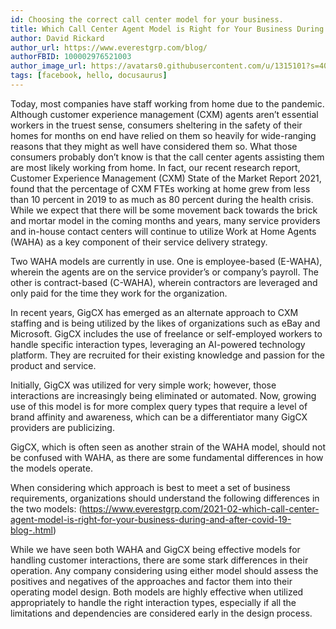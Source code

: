 ```yaml
---
id: Choosing the correct call center model for your business.
title: Which Call Center Agent Model is Right for Your Business During and After COVID-19?
author: David Rickard
author_url: https://www.everestgrp.com/blog/
authorFBID: 100002976521003
author_image_url: https://avatars0.githubusercontent.com/u/1315101?s=400&v=4
tags: [facebook, hello, docusaurus]
---
```


Today, most companies have staff working from home due to the pandemic. Although customer experience management (CXM) agents aren’t essential workers in the truest sense, consumers sheltering in the safety of their homes for months on end have relied on them so heavily for wide-ranging reasons that they might as well have considered them so. What those consumers probably don’t know is that the call center agents assisting them are most likely working from home. In fact, our recent research report, Customer Experience Management (CXM) State of the Market Report 2021, found that the percentage of CXM FTEs working at home grew from less than 10 percent in 2019 to as much as 80 percent during the health crisis. While we expect that there will be some movement back towards the brick and mortar model in the coming months and years, many service providers and in-house contact centers will continue to utilize Work at Home Agents (WAHA) as a key component of their service delivery strategy.

<!--truncate-->

Two WAHA models are currently in use. One is employee-based (E-WAHA), wherein the agents are on the service provider’s or company’s payroll. The other is contract-based (C-WAHA), wherein contractors are leveraged and only paid for the time they work for the organization.

In recent years, GigCX has emerged as an alternate approach to CXM staffing and is being utilized by the likes of organizations such as eBay and Microsoft. GigCX includes the use of freelance or self-employed workers to handle specific interaction types, leveraging an AI-powered technology platform. They are recruited for their existing knowledge and passion for the product and service.

Initially, GigCX was utilized for very simple work; however, those interactions are increasingly being eliminated or automated. Now, growing use of this model is for more complex query types that require a level of brand affinity and awareness, which can be a differentiator many GigCX providers are publicizing.

GigCX, which is often seen as another strain of the WAHA model, should not be confused with WAHA, as there are some fundamental differences in how the models operate.

When considering which approach is best to meet a set of business requirements, organizations should understand the following differences in the two models: (https://www.everestgrp.com/2021-02-which-call-center-agent-model-is-right-for-your-business-during-and-after-covid-19-blog-.html)

While we have seen both WAHA and GigCX being effective models for handling customer interactions, there are some stark differences in their operation. Any company considering using either model should assess the positives and negatives of the approaches and factor them into their operating model design. Both models are highly effective when utilized appropriately to handle the right interaction types, especially if all the limitations and dependencies are considered early in the design process. 

